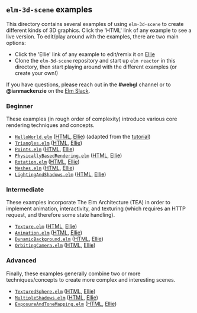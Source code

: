 ## `elm-3d-scene` examples

This directory contains several examples of using `elm-3d-scene` to create
different kinds of 3D graphics. Click the 'HTML' link of any example to see a
live version. To edit/play around with the examples, there are two main options:

- Click the 'Ellie' link of any example to edit/remix it on [Ellie](https://ellie-app.com)
- Clone the `elm-3d-scene` repository and start up `elm reactor` in this
  directory, then start playing around with the different examples (or create
  your own!)
  
If you have questions, please reach out in the **#webgl** channel or to
**@ianmackenzie** on the [Elm Slack](https://elmlang.herokuapp.com).

### Beginner

These examples (in rough order of complexity) introduce various core rendering
techniques and concepts.

- [`HelloWorld.elm`](https://github.com/ianmackenzie/elm-3d-scene/blob/master/examples/HelloWorld.elm)
  ([HTML](https://ianmackenzie.github.io/elm-3d-scene/examples/1.0.0/hello-world.html), [Ellie](https://ellie-app.com/9g2P5dZ2tT9a1))
  (adapted from the [tutorial](https://github.com/ianmackenzie/elm-3d-scene/blob/master/TUTORIAL.md)) 
- [`Triangles.elm`](https://github.com/ianmackenzie/elm-3d-scene/blob/master/examples/Triangles.elm)
  ([HTML](https://ianmackenzie.github.io/elm-3d-scene/examples/1.0.0/triangles.html), [Ellie](https://ellie-app.com/9g2Rndnhtxsa1))
- [`Points.elm`](https://github.com/ianmackenzie/elm-3d-scene/blob/master/examples/Points.elm)
  ([HTML](https://ianmackenzie.github.io/elm-3d-scene/examples/1.0.0/points.html), [Ellie](https://ellie-app.com/9g2QyXDBLPha1))
- [`PhysicallyBasedRendering.elm`](https://github.com/ianmackenzie/elm-3d-scene/blob/master/examples/PhysicallyBasedRendering.elm)
  ([HTML](https://ianmackenzie.github.io/elm-3d-scene/examples/1.0.0/physically-based-rendering.html), [Ellie](https://ellie-app.com/9g2QgTKc9sya1))
- [`Rotation.elm`](https://github.com/ianmackenzie/elm-3d-scene/blob/master/examples/Rotation.elm)
  ([HTML](https://ianmackenzie.github.io/elm-3d-scene/examples/1.0.0/rotation.html), [Ellie](https://ellie-app.com/9g2QLCp29yPa1))
- [`Meshes.elm`](https://github.com/ianmackenzie/elm-3d-scene/blob/master/examples/Meshes.elm)
  ([HTML](https://ianmackenzie.github.io/elm-3d-scene/examples/1.0.0/meshes.html), [Ellie](https://ellie-app.com/9g2PxLDWHjZa1))
- [`LightingAndShadows.elm`](https://github.com/ianmackenzie/elm-3d-scene/blob/master/examples/LightingAndShadows.elm)
  ([HTML](https://ianmackenzie.github.io/elm-3d-scene/examples/1.0.0/lighting-and-shadows.html), [Ellie](https://ellie-app.com/9g2Pjt4Dgyga1))

### Intermediate

These examples incorporate The Elm Architecture (TEA) in order to implement
animation, interactivity, and texturing (which requires an HTTP request, and
therefore some state handling).

- [`Texture.elm`](https://github.com/ianmackenzie/elm-3d-scene/blob/master/examples/Texture.elm)
  ([HTML](https://ianmackenzie.github.io/elm-3d-scene/examples/1.0.0/texture.html), [Ellie](https://ellie-app.com/9g2QWLphZVma1))
- [`Animation.elm`](https://github.com/ianmackenzie/elm-3d-scene/blob/master/examples/Animation.elm)
  ([HTML](https://ianmackenzie.github.io/elm-3d-scene/examples/1.0.0/animation.html), [Ellie](https://ellie-app.com/9g2NcRZPsXva1))
- [`DynamicBackground.elm`](https://github.com/ianmackenzie/elm-3d-scene/blob/master/examples/DynamicBackground.elm)
  ([HTML](https://ianmackenzie.github.io/elm-3d-scene/examples/1.0.0/dynamic-background.html), [Ellie](https://ellie-app.com/9g2NtVNqz7ca1))
- [`OrbitingCamera.elm`](https://github.com/ianmackenzie/elm-3d-scene/blob/master/examples/OrbitingCamera.elm)
  ([HTML](https://ianmackenzie.github.io/elm-3d-scene/examples/1.0.0/orbiting-camera.html), [Ellie](https://ellie-app.com/9g2Q5BLWpm8a1))

### Advanced

Finally, these examples generally combine two or more techniques/concepts to
create more complex and interesting scenes. 

- [`TexturedSphere.elm`](https://github.com/ianmackenzie/elm-3d-scene/blob/master/examples/TexturedSphere.elm)
  ([HTML](https://ianmackenzie.github.io/elm-3d-scene/examples/1.0.0/textured-sphere.html), [Ellie](https://ellie-app.com/9g2R9VDG6NHa1))
- [`MultipleShadows.elm`](https://github.com/ianmackenzie/elm-3d-scene/blob/master/examples/MultipleShadows.elm)
  ([HTML](https://ianmackenzie.github.io/elm-3d-scene/examples/1.0.0/multiple-shadows.html), [Ellie](https://ellie-app.com/9g2PQxgqk49a1))
- [`ExposureAndToneMapping.elm`](https://github.com/ianmackenzie/elm-3d-scene/blob/master/examples/ExposureAndToneMapping.elm)
  ([HTML](https://ianmackenzie.github.io/elm-3d-scene/examples/1.0.0/exposure-and-tone-mapping.html), [Ellie](https://ellie-app.com/9g2NQtQNxXpa1))
